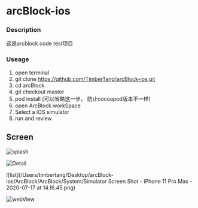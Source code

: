 # arcBlock-ios
### Description

这是arcblock code test项目

### Useage

1. open terminal
2. git clone https://github.com/TimberTang/arcBlock-ios.git
3. cd arcBlock
4. git checkout master
5. pod install (可以省略这一步， 防止cocoapod版本不一样)
6. open ArcBlock.workSpace
7. Select a iOS simulator 
8. run and review

## Screen

![splash](https://github.com/TimberTang/arcBlock-ios/blob/master/ArcBlock/ArcBlock/System/Simulator%20Screen%20Shot%20-%20iPhone%2011%20Pro%20Max%20-%202020-07-17%20at%2014.18.27.png)

![Detail](https://github.com/TimberTang/arcBlock-ios/blob/master/ArcBlock/ArcBlock/System/Simulator%20Screen%20Shot%20-%20iPhone%2011%20Pro%20Max%20-%202020-07-17%20at%2014.16.50.png)

![list](/Users/timbertang/Desktop/arcBlock-ios/ArcBlock/ArcBlock/System/Simulator Screen Shot - iPhone 11 Pro Max - 2020-07-17 at 14.16.45.png)

![webView](https://github.com/TimberTang/arcBlock-ios/blob/master/ArcBlock/ArcBlock/System/Simulator%20Screen%20Shot%20-%20iPhone%2011%20Pro%20Max%20-%202020-07-17%20at%2014.17.04.png)
